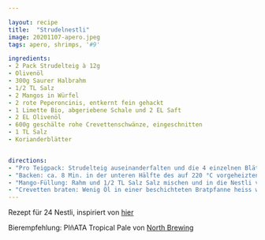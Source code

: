 ```yaml
---

layout: recipe
title:  "Strudelnestli"
image: 20201107-apero.jpeg
tags: apero, shrimps, '#9'

ingredients:
- 2 Pack Strudelteig à 12g
- Olivenöl
- 300g Saurer Halbrahm
- 1/2 TL Salz
- 2 Mangos in Würfel
- 2 rote Peperoncinis, entkernt fein gehackt
- 1 Limette Bio, abgeriebene Schale und 2 EL Saft
- 2 EL Olivenöl
- 600g geschälte rohe Crevettenschwänze, eingeschnitten
- 1 TL Salz
- Korianderblätter


directions:
- "Pro Teigpack: Strudelteig auseinanderfalten und die 4 einzelnen Blätter trennen, jedes mit wenig Olivenöl bestreichen und alle 4 aufeinanderlegen, in 12 Rechtecke schneiden. Die Rechtecke auf ein Backblech oder in eine Muffinform geben um die Nestliform zu erhalten."
- "Backen: ca. 8 Min. in der unteren Hälfte des auf 220 °C vorgeheizten Ofens. Herausnehmen, etwas abkühlen, aus dem Blech nehmen, auskühlen."
- "Mango-Füllung: Rahm und 1/2 TL Salz Salz mischen und in die Nestli verteilen. Mango, Peperoncinis Limettenschale, Limettensaft und 2 EL Olivenöl in schüssel vermischen und auf die Creme verteilen."
- "Crevetten braten: Wenig Öl in einer beschichteten Bratpfanne heiss werden lassen. Crevetten portionenweise je ca. 2 Min. braten, salzen, auf die Füllung legen. Koriander darüberstreuen."
---
```


Rezept für 24 Nestli, inspiriert von [hier](https://fooby.ch/de/rezepte/12088/apero-strudelnestli)

Bierempfehlung: PIñATA Tropical Pale von [North Brewing](https://www.northbrewing.com)

